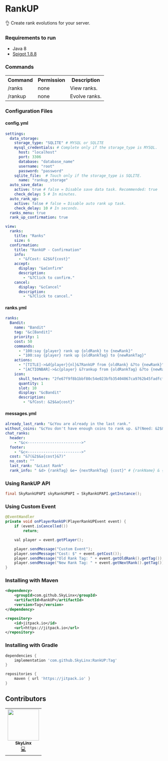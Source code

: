# RankUP
👌 Create rank evolutions for your server.

### Requirements to run

* Java 8
* [Spigot 1.8.8](https://cdn.getbukkit.org/spigot/spigot-1.8.8-R0.1-SNAPSHOT-latest.jar)

<h3>Commands</h3>

<table>
 <tr>
  <th>Command</th>
  <th>Permission</th>
  <th>Description</th>
 </tr>
 <tr>
  <td>/ranks <new delay></td>
  <td>none</td>
  <td>View ranks.</td>
 </tr>
 <tr>
  <td>/rankup <new delay></td>
  <td>none</td>
  <td>Evolve ranks.</td>
 </tr>
</table>

<h3>Configuration Files</h3>

<h4>config.yml</h4>

```yml
settings:
  data_storage:
    storage_type: "SQLITE" # MYSQL or SQLITE
    mysql_credentials: # Complete only if the storage_type is MYSQL.
      host: "localhost"
      port: 3306
      database: "database_name"
      username: "root"
      password: "password"
    sqlite_file:  # Touch only if the storage_type is SQLITE.
      name: "rankup_storage"
  auto_save_data:
    active: true # false = Disable save data task. Recommended: true
    check_delay: 5 # In minutes.
  auto_rank_up:
    active: false # false = Disable auto rank up task.
    check_delay: 10 # In seconds.
  ranks_menu: true
  rank_up_confirmation: true

view:
  ranks:
    title: "Ranks"
    size: 6
  confirmation:
    title: "RankUP - Confirmation"
    info:
      - "&fCost: &2$&f{cost}"
    accept:
      display: "&aConfirm"
      description:
        - "&7Click to confirm."
    cancel:
      display: "&cCancel"
      description:
        - "&7Click to cancel."
```

<h4>ranks.yml</h4>

```yml
ranks:
  Bandit:
    name: "Bandit"
    tag: "&c[Bandit]"
    priority: 1
    cost: 50
    commands:
      - "100:say {player} rank up {oldRank} to {newRank}"
      - "100:say {player} rank up {oldRankTag} to {newRankTag}"
    actions:
      - "[TITLE]->&d{player}{nl}&7RankUP from {oldRank} &7to {newRank}"
      - "[ACTIONBAR]->&c{player} &7rankup from {oldRankTag} &7to {newRankTag}"
    icon:
      skull_texture: "2fe67f9f8b1bbf80c54e023bfb35404067ca9762b45fadfcf0febecc762a6536"
      quantity: 1
      slot: 10
      display: "&cBandit"
      description:
        - "&fCost: &2$&a{cost}"
```

<h4>messages.yml</h4>

```yml
already_last_rank: "&cYou are already in the last rank."
without_coins: "&cYou don't have enough coins to rank up. &7(Need: &2$&f{cost}&7)"
chat_ranks:
  header:
    - "&c<------------------------>"
  footer:
    - "&c<------------------------>"
  cost: "&7(&2$&a{cost}&7)"
  no_cost: ""
  last_rank: "&cLast Rank"
  rank_info: " &d> {rankTag} &e➟ {nextRankTag} {cost}" # {rankName} & {nextRankName} is available.
```

<h3>Using RankUP API</h3>

```java
final SkyRankUPAPI skyRankUPAPI = SkyRankUPAPI.getInstance();
```

<h3>Using Custom Event</h3>

```java
@EventHandler
private void onPlayerRankUP(PlayerRankUPEvent event) {
    if (event.isCancelled())
        return;

    val player = event.getPlayer();

    player.sendMessage("Custom Event");
    player.sendMessage("Cost: $" + event.getCost());
    player.sendMessage("Old Rank Tag: " + event.getOldRank().getTag());
    player.sendMessage("New Rank Tag: " + event.getNextRank().getTag());
}
```

<h3>Installing with Maven</h3>

```xml
<dependency>
    <groupId>com.github.SkyLinx</groupId>
    <artifactId>RankUP</artifactId>
    <version>Tag</version>
</dependency>
```

```xml
<repository>
    <id>jitpack.io</id>
    <url>https://jitpack.io</url>
</repository>
```

<h3>Installing with Gradle</h3>

```gradle
dependencies {
    implementation 'com.github.SkyLinx:RankUP:Tag'
}
```

```gradle
repositories {
    maven { url 'https://jitpack.io' }
}
```

## Contributors
<table>
  <tr>
    <td align="center">
     <a href="https://github.com/SkyLinx">
      <img src="https://avatars.githubusercontent.com/u/59859653?v=4" width="100px;" alt=""/>
     <br />
      <sub>
       <b>SkyLinx</b>
      </sub>
     </a>
     <br />
     <a href="https://github.com/SkyLinx/RankUP/commits?author=SkyLinx" title="Code">💻</a>
   </td>
  </tr>
</table>
